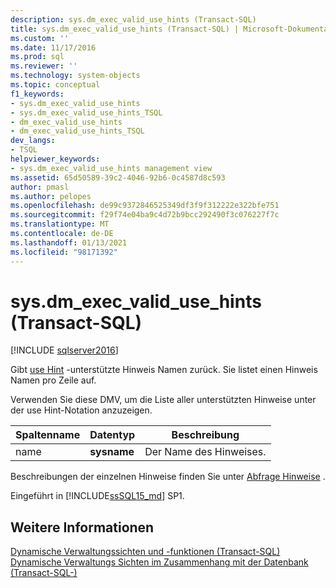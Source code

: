 ```yaml
---
description: sys.dm_exec_valid_use_hints (Transact-SQL)
title: sys.dm_exec_valid_use_hints (Transact-SQL) | Microsoft-Dokumentation
ms.custom: ''
ms.date: 11/17/2016
ms.prod: sql
ms.reviewer: ''
ms.technology: system-objects
ms.topic: conceptual
f1_keywords:
- sys.dm_exec_valid_use_hints
- sys.dm_exec_valid_use_hints_TSQL
- dm_exec_valid_use_hints
- dm_exec_valid_use_hints_TSQL
dev_langs:
- TSQL
helpviewer_keywords:
- sys.dm_exec_valid_use_hints management view
ms.assetid: 65d50589-39c2-4046-92b6-0c4587d8c593
author: pmasl
ms.author: pelopes
ms.openlocfilehash: de99c9372846525349df3f9f312222e322bfe751
ms.sourcegitcommit: f29f74e04ba9c4d72b9bcc292490f3c076227f7c
ms.translationtype: MT
ms.contentlocale: de-DE
ms.lasthandoff: 01/13/2021
ms.locfileid: "98171392"
---
```

# <a name="sysdm_exec_valid_use_hints-transact-sql"></a>sys.dm_exec_valid_use_hints (Transact-SQL)
[!INCLUDE [sqlserver2016](../../includes/applies-to-version/sqlserver2016.md)]

Gibt [use Hint](../../t-sql/queries/hints-transact-sql-query.md#use_hint) -unterstützte Hinweis Namen zurück. Sie listet einen Hinweis Namen pro Zeile auf.  
  
Verwenden Sie diese DMV, um die Liste aller unterstützten Hinweise unter der use Hint-Notation anzuzeigen.  
  
|Spaltenname|Datentyp|Beschreibung|  
|-----------------|---------------|-----------------|  
|name|**sysname**|Der Name des Hinweises.|

Beschreibungen der einzelnen Hinweise finden Sie unter [Abfrage Hinweise](../../t-sql/queries/hints-transact-sql-query.md#use_hint) .

Eingeführt in [!INCLUDE[ssSQL15_md](../../includes/sssql16-md.md)] SP1.
  
## <a name="see-also"></a>Weitere Informationen  
    
 [Dynamische Verwaltungssichten und -funktionen &#40;Transact-SQL&#41;](~/relational-databases/system-dynamic-management-views/system-dynamic-management-views.md)   
 [Dynamische Verwaltungs Sichten im Zusammenhang mit der Datenbank &#40;Transact-SQL-&#41;](../../relational-databases/system-dynamic-management-views/database-related-dynamic-management-views-transact-sql.md)  

